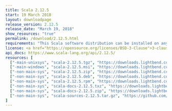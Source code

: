 ```yaml
---
title: Scala 2.12.5
start: 19 March 2018
layout: downloadpage
release_version: 2.12.5
release_date: "March 19, 2018"
show_resources: "true"
permalink: /download/2.12.5.html
requirements: "This Scala software distribution can be installed on any Unix-like or Windows system. It requires Java 8 or later, available <a href='https://www.java.com/'>here</a>."
license: <a href="https://opensource.org/licenses/BSD-3-Clause">3-clause BSD license</a>
api_docs: https://www.scala-lang.org/api/2.12.5/
resources: [
  ["-main-unixsys", "scala-2.12.5.tgz", "https://downloads.lightbend.com/scala/2.12.5/scala-2.12.5.tgz", "Mac OS X, Unix, Cygwin", "19.36M"],
  ["-main-windows", "scala-2.12.5.msi", "https://downloads.lightbend.com/scala/2.12.5/scala-2.12.5.msi", "Windows (msi installer)", "123.65M"],
  ["-non-main-sys", "scala-2.12.5.zip", "https://downloads.lightbend.com/scala/2.12.5/scala-2.12.5.zip", "Windows", "19.40M"],
  ["-non-main-sys", "scala-2.12.5.deb", "https://downloads.lightbend.com/scala/2.12.5/scala-2.12.5.deb", "Debian", "143.95M"],
  ["-non-main-sys", "scala-2.12.5.rpm", "https://downloads.lightbend.com/scala/2.12.5/scala-2.12.5.rpm", "RPM package", "123.97M"],
  ["-non-main-sys", "scala-docs-2.12.5.txz", "https://downloads.lightbend.com/scala/2.12.5/scala-docs-2.12.5.txz", "API docs", "53.14M"],
  ["-non-main-sys", "scala-docs-2.12.5.zip", "https://downloads.lightbend.com/scala/2.12.5/scala-docs-2.12.5.zip", "API docs", "107.38M"],
  ["-non-main-sys", "scala-sources-2.12.5.tar.gz", "https://github.com/scala/scala/archive/v2.12.5.tar.gz", "Sources", ""]
]
---
```

